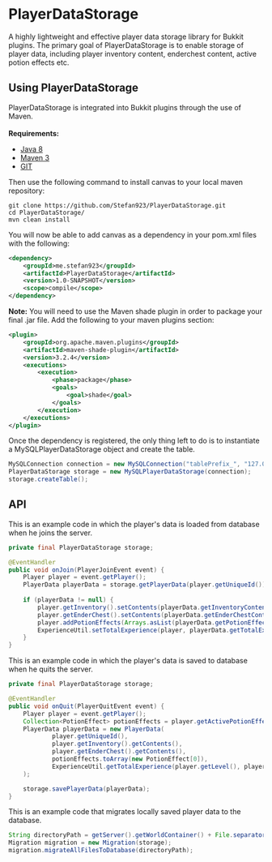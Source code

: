 # PlayerDataStorage
A highly lightweight and effective player data storage library for Bukkit plugins. The primary goal of PlayerDataStorage is to enable storage of player data, including player inventory content, enderchest content, active potion effects etc.
## Using PlayerDataStorage
PlayerDataStorage is integrated into Bukkit plugins through the use of Maven.</br></br>
**Requirements:**
* [Java 8](https://www.oracle.com/java/technical-resources/)
* [Maven 3](http://maven.apache.org/download.cgi)
* [GIT](https://git-scm.com/downloads)

Then use the following command to install canvas to your local maven repository:</br>
```shell
git clone https://github.com/Stefan923/PlayerDataStorage.git
cd PlayerDataStorage/
mvn clean install
```

You will now be able to add canvas as a dependency in your pom.xml files with the following:

```xml
<dependency>
    <groupId>me.stefan923</groupId>
    <artifactId>PlayerDataStorage</artifactId>
    <version>1.0-SNAPSHOT</version>
    <scope>compile</scope>
</dependency>
```

**Note:** You will need to use the Maven shade plugin in order to package your final .jar file. Add the following to your maven plugins section:
```xml
<plugin>
    <groupId>org.apache.maven.plugins</groupId>
    <artifactId>maven-shade-plugin</artifactId>
    <version>3.2.4</version>
    <executions>
        <execution>
            <phase>package</phase>
            <goals>
                <goal>shade</goal>
            </goals>
        </execution>
    </executions>
</plugin> 
```

Once the dependency is registered, the only thing left to do is to instantiate a MySQLPlayerDataStorage object and create the table.
```java
MySQLConnection connection = new MySQLConnection("tablePrefix_", "127.0.0.1", 3306, "database", "user", "password");
PlayerDataStorage storage = new MySQLPlayerDataStorage(connection);
storage.createTable();
```

## API

This is an example code in which the player's data is loaded from database when he joins the server.

```java
private final PlayerDataStorage storage;

@EventHandler
public void onJoin(PlayerJoinEvent event) {
    Player player = event.getPlayer();
    PlayerData playerData = storage.getPlayerData(player.getUniqueId());
    
    if (playerData != null) {
        player.getInventory().setContents(playerData.getInventoryContent());
        player.getEnderChest().setContents(playerData.getEnderChestContent());
        player.addPotionEffects(Arrays.asList(playerData.getPotionEffects()));
        ExperienceUtil.setTotalExperience(player, playerData.getTotalExperience());
    }
}
```

This is an example code in which the player's data is saved to database when he quits the server.

```java
private final PlayerDataStorage storage;

@EventHandler
public void onQuit(PlayerQuitEvent event) {
    Player player = event.getPlayer();
    Collection<PotionEffect> potionEffects = player.getActivePotionEffects();
    PlayerData playerData = new PlayerData(
            player.getUniqueId(),
            player.getInventory().getContents(),
            player.getEnderChest().getContents(),
            potionEffects.toArray(new PotionEffect[0]),
            ExperienceUtil.getTotalExperience(player.getLevel(), player.getExp())
    );

    storage.savePlayerData(playerData);
}
```

This is an example code that migrates locally saved player data to the database.

```java
String directoryPath = getServer().getWorldContainer() + File.separator + "world" + File.separator + "playerdata";
Migration migration = new Migration(storage);
migration.migrateAllFilesToDatabase(directoryPath);
```
